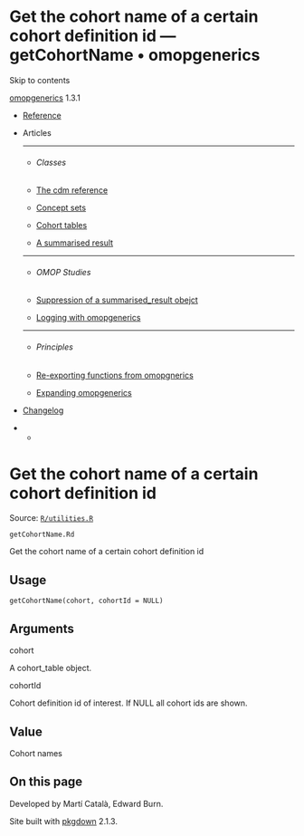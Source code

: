 # Get the cohort name of a certain cohort definition id — getCohortName • omopgenerics

Skip to contents

[omopgenerics](../index.html) 1.3.1

  * [Reference](../reference/index.html)
  * Articles
    * * * *

    * ###### Classes

    * [The cdm reference](../articles/cdm_reference.html)
    * [Concept sets](../articles/codelists.html)
    * [Cohort tables](../articles/cohorts.html)
    * [A summarised result](../articles/summarised_result.html)
    * * * *

    * ###### OMOP Studies

    * [Suppression of a summarised_result obejct](../articles/suppression.html)
    * [Logging with omopgenerics](../articles/logging.html)
    * * * *

    * ###### Principles

    * [Re-exporting functions from omopgnerics](../articles/reexport.html)
    * [Expanding omopgenerics](../articles/expanding_omopgenerics.html)
  * [Changelog](../news/index.html)


  *   * [](https://github.com/darwin-eu/omopgenerics/)



# Get the cohort name of a certain cohort definition id

Source: [`R/utilities.R`](https://github.com/darwin-eu/omopgenerics/blob/v1.3.1/R/utilities.R)

`getCohortName.Rd`

Get the cohort name of a certain cohort definition id

## Usage
    
    
    getCohortName(cohort, cohortId = NULL)

## Arguments

cohort
    

A cohort_table object.

cohortId
    

Cohort definition id of interest. If NULL all cohort ids are shown.

## Value

Cohort names

## On this page

Developed by Martí Català, Edward Burn.

Site built with [pkgdown](https://pkgdown.r-lib.org/) 2.1.3.
